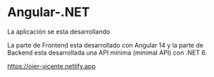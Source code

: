 # Angular-.NET

La aplicación se esta desarrollando

La parte de Frontend esta desarrollado con Angular 14 y la parte de Backend esta desarrollada una API mínima (minimal API) con .NET 6.

https://oier-vicente.netlify.app

